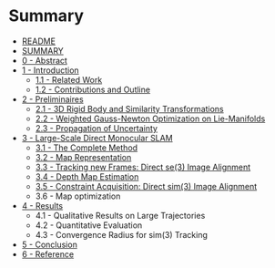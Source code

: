 # Summary

* [README](README.md)
* [SUMMARY](chapter1.md)
* [0 - Abstract](abstract.md)
* [1 - Introduction](introduction.md)
  * [1.1 - Related Work  ](introduction/1.1-relatedwork.md)
  * [1.2 - Contributions and Outline](introduction/1.2-contributions-and-outline.md)
* [2 - Preliminaires](preliminaires.md)
  * [2.1 - 3D Rigid Body and Similarity Transformations](preliminaires/2.1-3d-rigid-body-and-similarity-transformations.md)
  * [2.2 - Weighted Gauss-Newton Optimization on Lie-Manifolds](preliminaires/2.2-weighted-gauss-newton-optimization-on-lie-manifolds.md)
  * [2.3 - Propagation of Uncertainty](preliminaires/2.3-propagation-of-uncertainty.md)
* [3 - Large-Scale Direct Monocular SLAM](large-scale-direct-monocular-slam.md)
  * [3.1 - The Complete Method](large-scale-direct-monocular-slam/3.1-the-complete-method.md)
  * [3.2 - Map Representation](large-scale-direct-monocular-slam/3.2-map-representation.md)
  * [3.3 - Tracking new Frames: Direct se\(3\) Image Alignment](large-scale-direct-monocular-slam/3.3-tracking-new-frames-direct-se\(3\)-image-alignment.md)
  * [3.4 - Depth Map Estimation](large-scale-direct-monocular-slam/3.4-depth-map-estimation.md)
  * [3.5 - Constraint Acquisition: Direct sim\(3\) Image Alignment](large-scale-direct-monocular-slam/3.5-constraint-acquisition-direct-sim\(3\)-image-alignment.md)
  * 3.6 - Map optimization
* [4 - Results](results.md)
  * 4.1 - Qualitative Results on Large Trajectories
  * 4.2 - Quantitative Evaluation
  * 4.3 - Convergence Radius for sim\(3\) Tracking
* [5 - Conclusion](conclusion.md)
* [6 - Reference](reference.md)


